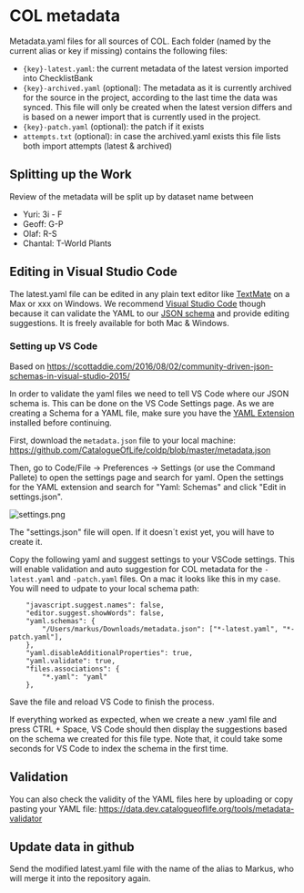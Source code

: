 # COL metadata

Metadata.yaml files for all sources of COL. Each folder (named by the current alias or key if missing) contains the following files:

 - `{key}-latest.yaml`: the current metadata of the latest version imported into ChecklistBank
 - `{key}-archived.yaml` (optional): The metadata as it is currently archived for the source in the project, according to the last time the data was synced. This file will only be created when the latest version differs and is based on a newer import that is currently used in the project.
 - `{key}-patch.yaml` (optional): the patch if it exists
 - `attempts.txt` (optional): in case the archived.yaml exists this file lists both import attempts (latest & archived)


## Splitting up the Work
Review of the metadata will be split up by dataset name between

 - Yuri: 3i - F
 - Geoff: G-P
 - Olaf: R-S
 - Chantal: T-World Plants

## Editing in Visual Studio Code
The latest.yaml file can be edited in any plain text editor like [TextMate](https://macromates.com) on a Max or xxx on Windows.
We recommend [Visual Studio Code](https://code.visualstudio.com) though because it can validate the YAML to our [JSON schema](https://github.com/CatalogueOfLife/coldp/blob/master/metadata.json) and provide editing suggestions. It is freely available for both Mac & Windows.

### Setting up VS Code
Based on https://scottaddie.com/2016/08/02/community-driven-json-schemas-in-visual-studio-2015/

In order to validate the yaml files we need to tell VS Code where our JSON schema is.
This can be done on the VS Code Settings page.
As we are creating a Schema for a YAML file, make sure you have the [YAML Extension](https://marketplace.visualstudio.com/items?itemName=redhat.vscode-yaml) installed before continuing.

First, download the `metadata.json` file to your local machine:
https://github.com/CatalogueOfLife/coldp/blob/master/metadata.json

Then, go to Code/File -> Preferences -> Settings (or use the Command Pallete) to open the settings page and search for yaml.
Open the settings for the YAML extension and search for "Yaml: Schemas" and click "Edit in settings.json".

![settings.png](https://res.cloudinary.com/practicaldev/image/fetch/s--yB3ULfC3--/c_limit%2Cf_auto%2Cfl_progressive%2Cq_auto%2Cw_880/https://dev-to-uploads.s3.amazonaws.com/i/cjyo0kkogh1dnf8s3y1y.png)

The "settings.json" file will open. If it doesn´t exist yet, you will have to create it.

Copy the following yaml and suggest settings to your VSCode settings. This will enable validation and auto suggestion for COL metadata for the `-latest.yaml` and `-patch.yaml` files. On a mac it looks like this in my case. You will need to udpate to your local schema path:

```
    "javascript.suggest.names": false,
    "editor.suggest.showWords": false,
    "yaml.schemas": {
        "/Users/markus/Downloads/metadata.json": ["*-latest.yaml", "*-patch.yaml"],
    },
    "yaml.disableAdditionalProperties": true,
    "yaml.validate": true,
    "files.associations": {
        "*.yaml": "yaml"
    },
```

Save the file and reload VS Code to finish the process.

If everything worked as expected, when we create a new .yaml file and press CTRL + Space, VS Code should then display the suggestions based on the schema we created for this file type. Note that, it could take some seconds for VS Code to index the schema in the first time.


## Validation
You can also check the validity of the YAML files here by uploading or copy pasting your YAML file:
https://data.dev.catalogueoflife.org/tools/metadata-validator

## Update data in github
Send the modified latest.yaml file with the name of the alias to Markus, who will merge it into the repository again.


